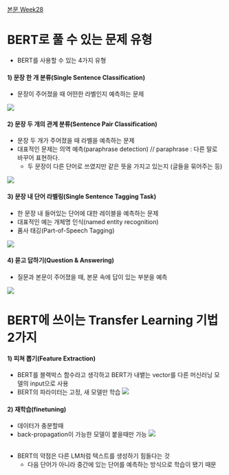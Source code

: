 [본문 Week28](https://jiho-ml.com/weekly-nlp-28/)

# BERT로 풀 수 있는 문제 유형
- BERT를 사용할 수 있는 4가지 유형
#### 1) 문장 한 개 분류(Single Sentence Classification)
- 문장이 주어졌을 때 어떤한 라벨인지 예측하는 문제

![](https://jiho-ml.com/content/images/2020/08/figure1-2.png)

#### 2) 문장 두 개의 관계 분류(Sentence Pair Classification)
- 문장 두 개가 주어졌을 때 라벨을 예측하는 문제
- 대표적인 문제는 의역 예측(paraphrase detection) // paraphrase : 다른 말로 바꾸어 표현하다.
  - 두 문장이 다른 단어로 쓰였지만 같은 뜻을 가지고 있는지 (글들을 묶어주는 등)

![](https://jiho-ml.com/content/images/2020/08/figure2-2.png)

#### 3) 문장 내 단어 라벨링(Single Sentence Tagging Task)
- 한 문장 내 들어있는 단어에 대한 레이블을 예측하는 문제
- 대표적인 예는 개체명 인식(named entity recognition)
- 품사 태깅(Part-of-Speech Tagging)

![](https://jiho-ml.com/content/images/2020/08/figure3-1.png)

#### 4) 묻고 답하기(Question & Answering)
- 질문과 본문이 주어졌을 때, 본문 속에 답이 있는 부분을 예측

![](https://jiho-ml.com/content/images/2020/08/figure4-1.png)

# BERT에 쓰이는 Transfer Learning 기법 2가지
#### 1) 피쳐 뽑기(Feature Extraction)
- BERT를 블랙박스 함수라고 생각하고 BERT가 내뱉는 vector를 다른 머신러닝 모델의 input으로 사용
- BERT의 파라미터는 고정, 새 모델만 학습
![](https://jiho-ml.com/content/images/2020/08/figure5.png)

#### 2) 재학습(finetuning)
- 데이터가 충분할때
- back-propagation이 가능한 모델이 붙을때만 가능
![](https://jiho-ml.com/content/images/2020/08/figure6.png)

##

- BERT의 약점은 다른 LM처럼 텍스트를 생성하기 힘들다는 것
  - 다음 단어가 아니라 중간에 있는 단어를 예측하는 방식으로 학습이 됐기 때문
